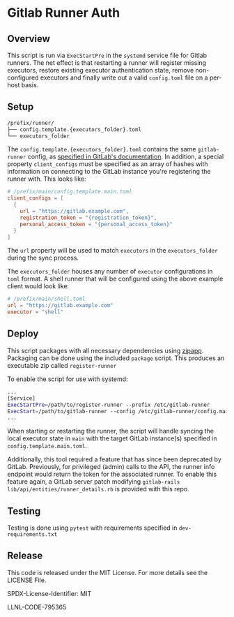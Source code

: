 # Gitlab Runner Auth

## Overview

This script is run via `ExecStartPre` in the `systemd` service file for Gitlab
runners. The net effect is that restarting a runner will register missing
executors, restore existing executor authentication state, remove non-configured
executors and finally write out a valid `config.toml` file on a per-host basis.

## Setup

```bash
/prefix/runner/
├── config.template.{executors_folder}.toml
└── executors_folder
```

The `config.template.{executors_folder}.toml` contains the same `gitlab-runner`
config, as [specified in GitLab's documentation](https://docs.gitlab.com/runner/configuration/advanced-configuration.html).
In addition, a special property `client_configs` must be specified as an array
of hashes with information on connecting to the GitLab instance you're
registering the runner with. This looks like:

```toml
# /prefix/main/config.template.main.toml
client_configs = [
  {
    url = "https://gitlab.example.com",
    registration_token = "{registration_token}",
    personal_access_token = "{personal_access_token}"
  }
]
```

The `url` property will be used to match `executors` in the `executors_folder`
during the sync process.

The `executors_folder` houses any number of `executor` configurations in `toml`
format. A shell runner that will be configured using the above example client
would look like:

```toml
# /prefix/main/shell.toml
url = "https://gitlab.example.com"
executor = "shell"
```

## Deploy

This script packages with all necessary dependencies using [zipapp](https://docs.python.org/3/library/zipapp.html).
Packaging can be done using the included `package` script. This produces an
executable zip called `register-runner`

To enable the script for use with systemd:

```bash
...
[Service]
ExecStartPre=/path/to/register-runner --prefix /etc/gitlab-runner
ExecStart=/path/to/gitlab-runner --config /etc/gitlab-runner/config.main.toml...
...
```

When starting or restarting the runner, the script will handle syncing the local
executor state in `main` with the target GitLab instance(s) specified in
`config.template.main.toml`.

Additionally, this tool required a feature that has since been deprecated by
GitLab. Previously, for privileged (admin) calls to the API, the runner info
endpoint would return the token for the associated runner. To enable this
feature again, a GitLab server patch modifying `gitlab-rails`
`lib/api/entities/runner_details.rb` is provided with this repo.

## Testing

Testing is done using `pytest` with requirements specified in `dev-requirements.txt`

## Release

This code is released under the MIT License.
For more details see the LICENSE File.

SPDX-License-Identifier: MIT

LLNL-CODE-795365
